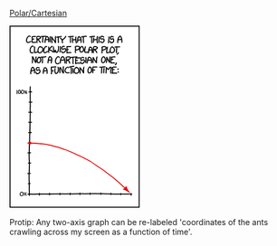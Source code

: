 [Polar/Cartesian](https://xkcd.com/1230)

![Polar/Cartesian](./random_comic.png)

Protip: Any two-axis graph can be re-labeled 'coordinates of the ants crawling across my screen as a function of time'.

